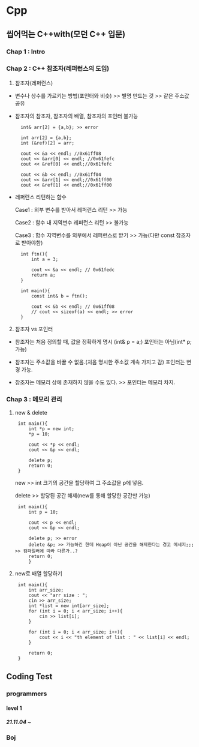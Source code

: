 # Cpp
## 씹어먹는 C++with(모던 C++ 입문)
### Chap 1 : Intro

### Chap 2 : C++ 참조자(레퍼런스의 도입)

1. 참조자(레퍼런스)

- 변수나 상수를 가르키는 방법(포인터와 비슷) >> 별명 만드는 것 >> 같은 주소값 공유

- 참조자의 참조자, 참조자의 배열, 참조자의 포인터 불가능



        int& arr[2] = {a,b}; >> error

        int arr[2] = {a,b};
        int (&ref)[2] = arr;

        cout << &a << endl; //0x61ff08
        cout << &arr[0] << endl; //0x61fefc
        cout << &ref[0] << endl;//0x61fefc

        cout << &b << endl; //0x61ff04
        cout << &arr[1] << endl;//0x61ff00
        cout << &ref[1] << endl;//0x61ff00
    

- 레퍼런스 리턴하는 함수

    Case1 : 외부 변수를 받아서 레퍼런스 리턴 >> 가능

    Case2 : 함수 내 지역변수 레퍼런스 리턴 >> 불가능

    Case3 : 함수 지역변수를 외부에서 레퍼런스로 받기 >> 가능(다만 const 참조자로 받아야함) 

        int ftn(){
            int a = 3;
            
            cout << &a << endl; // 0x61fedc
            return a;
        }

        int main(){
            const int& b = ftn();

            cout << &b << endl; // 0x61ff08
            // cout << sizeof(a) << endl; >> error
        }


2. 참조자 vs 포인터

- 참조자는 처음 정의할 때, 값을 정확하게 명시 (int& p = a;) 포인터는 아님(int* p; 가능)

- 참조자는 주소값을 바꿀 수 없음.(처음 명시한 주소값 계속 가지고 감) 포인터는 변경 가능.

- 참조자는 메모리 상에 존재하지 않을 수도 있다. >> 포인터는 메모리 차지.

### Chap 3 : 메모리 관리

1. new & delete

        int main(){
            int *p = new int;
            *p = 10;

            cout << *p << endl;
            cout << &p << endl;

            delete p;
            return 0;        
        }


    new >> int 크기의 공간을 할당하여 그 주소값을 p에 넣음.

    delete >> 할당된 공간 해제(new를 통해 할당한 공간만 가능)

        int main(){
            int p = 10;

            cout << p << endl;
            cout << &p << endl;

            delete p; >> error
            delete &p; >> 가능하긴 한데 Heap이 아닌 공간을 해제한다는 경고 메세지;;; >> 컴파일러에 따라 다른가..?
            return 0;
            }


2. new로 배열 할당하기

        int main(){
            int arr_size;
            cout << "arr size : ";
            cin >> arr_size;
            int *list = new int[arr_size];
            for (int i = 0; i < arr_size; i++){
                cin >> list[i];
            }
        
            for (int i = 0; i < arr_size; i++){
                cout << i << "th element of list : " << list[i] << endl;
            }

            return 0;
        }


## Coding Test
### programmers
#### level 1
##### 21.11.04 ~
### Boj